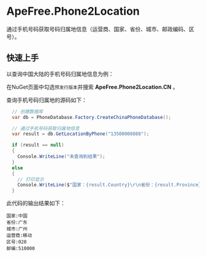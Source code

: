 # ApeFree.Phone2Location
通过手机号码获取号码归属地信息（运营商、国家、省份、城市、邮政编码、区号）。


## 快速上手

以查询中国大陆的手机号码归属地信息为例：

在NuGet页面中勾选`预发行版本`并搜索 **ApeFree.Phone2Location.CN** 。

查询手机号码归属地的源码如下：
```csharp
  // 创建数据库
  var db = PhoneDatabase.Factory.CreateChinaPhoneDatabase();

  // 通过手机号码获取归属地信息
  var result = db.GetLocationByPhone("13500008888");

  if (result == null)
  {
    Console.WriteLine("未查询到结果");
  }
  else
  {
    // 打印显示
    Console.WriteLine($"国家：{result.Country}\r\n省份：{result.Province}\r\n城市：{result.City}\r\n运营商：{result.TelecomOperator}\r\n区号：{result.AreaCode}\r\n邮编：{result.PostalCode}");
  }
```

此代码的输出结果如下：
```
国家:中国
省份:广东
城市:广州
运营商:移动
区号:020
邮编:510000
```
